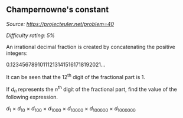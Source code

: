 Champernowne's constant
-----------------------

*Source: https://projecteuler.net/problem=40*


*Difficulty rating: 5%*

An irrational decimal fraction is created by concatenating the positive
integers:

0.123456789101112131415161718192021...

It can be seen that the 12<sup>th</sup> digit of the fractional part is 1.

If *d*<sub>*n*</sub> represents the *n*<sup>th</sup> digit of the fractional part, find
the value of the following expression.

*d*<sub>1</sub> × *d*<sub>10</sub> × *d*<sub>100</sub> × *d*<sub>1000</sub> × *d*<sub>10000</sub> × *d*<sub>100000</sub> ×
*d*<sub>1000000</sub>
